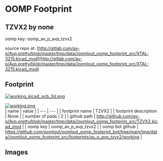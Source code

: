 # OOMP Footprint  
## TZVX2  by none  
  
oomp key: oomp_av_p_avp_tzvx2  
  
source repo at: [http://gitlab.com/av-p/Avp.pretty/blob/master/tmp/data//oomlout_oomp_footprint_src/XTAL-3215.kicad_mod](http://gitlab.com/av-p/Avp.pretty/blob/master/tmp/data//oomlout_oomp_footprint_src/XTAL-3215.kicad_mod)  
## Footprint  
  
[![working_kicad_pcb_3d.png](working_kicad_pcb_3d_600.png)](working_kicad_pcb_3d.png)  
  
[![working.png](working_600.png)](working.png)  
| name | value | 
| --- | --- | 
| footprint name | TZVX2 | 
| footprint description | None | 
| number of pads | 2 | 
| github path | http://github.com/av-p/Avp.pretty/blob/master/tmp/data//oomlout_oomp_footprint_src/TZVX2.kicad_mod | 
| oomp key | oomp_av_p_avp_tzvx2 | 
| oomp bot github | https://github.com/oomlout/oomlout_oomp_footprint_bot/tree/main/tmp/data//oomlout_oomp_footprint_src/footprints/av_p_avp_tzvx2/working | 
## Images  
